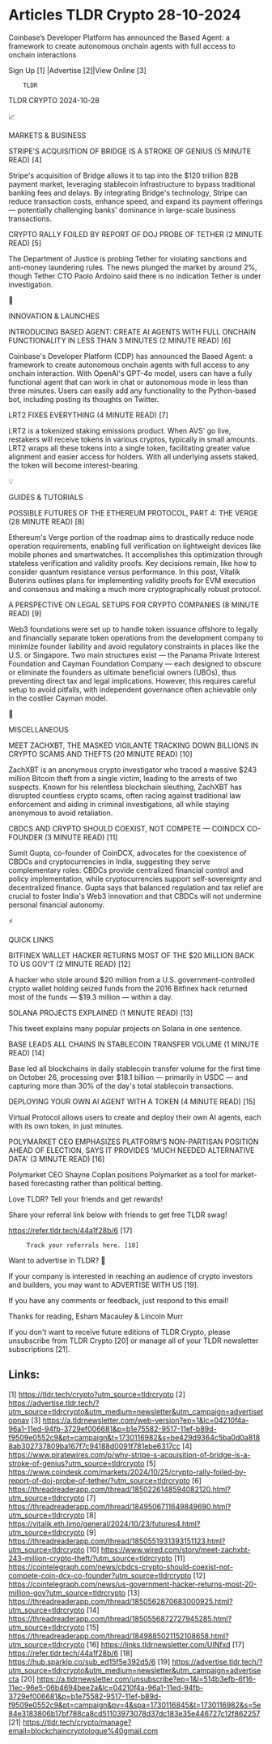 # Articles TLDR Crypto 28-10-2024

Coinbase’s Developer Platform has announced the Based Agent: a
framework to create autonomous onchain agents with full access to
onchain
interactions ‌ ‌ ‌ ‌ ‌ ‌ ‌ ‌ ‌ ‌ ‌ ‌ ‌ ‌ ‌ ‌ ‌ ‌ ‌ ‌ ‌ ‌ ‌ ‌ ‌ ‌  ‌ ‌ ‌ ‌ ‌ ‌ ‌ ‌ ‌ ‌ ‌ ‌ ‌ ‌ ‌ ‌ ‌ ‌ ‌ ‌ ‌ ‌ ‌ ‌ ‌ ‌ 


 Sign Up [1] |Advertise [2]|View Online [3] 

		TLDR 

TLDR CRYPTO 2024-10-28

📈 

MARKETS & BUSINESS

 STRIPE'S ACQUISITION OF BRIDGE IS A STROKE OF GENIUS (5 MINUTE READ)
[4] 

 Stripe's acquisition of Bridge allows it to tap into the $120
trillion B2B payment market, leveraging stablecoin infrastructure to
bypass traditional banking fees and delays. By integrating Bridge's
technology, Stripe can reduce transaction costs, enhance speed, and
expand its payment offerings — potentially challenging banks'
dominance in large-scale business transactions. 

 CRYPTO RALLY FOILED BY REPORT OF DOJ PROBE OF TETHER (2 MINUTE READ)
[5] 

 The Department of Justice is probing Tether for violating sanctions
and anti-money laundering rules. The news plunged the market by around
2%, though Tether CTO Paolo Ardoino said there is no indication Tether
is under investigation. 

🚀 

INNOVATION & LAUNCHES

 INTRODUCING BASED AGENT: CREATE AI AGENTS WITH FULL ONCHAIN
FUNCTIONALITY IN LESS THAN 3 MINUTES (2 MINUTE READ) [6] 

 Coinbase's Developer Platform (CDP) has announced the Based Agent: a
framework to create autonomous onchain agents with full access to any
onchain interaction. With OpenAI's GPT-4o model, users can have a
fully functional agent that can work in chat or autonomous mode in
less than three minutes. Users can easily add any functionality to the
Python-based bot, including posting its thoughts on Twitter. 

 LRT2 FIXES EVERYTHING (4 MINUTE READ) [7] 

 LRT2 is a tokenized staking emissions product. When AVS' go live,
restakers will receive tokens in various cryptos, typically in small
amounts. LRT2 wraps all these tokens into a single token, facilitating
greater value alignment and easier access for holders. With all
underlying assets staked, the token will become interest-bearing. 

💡 

GUIDES & TUTORIALS

 POSSIBLE FUTURES OF THE ETHEREUM PROTOCOL, PART 4: THE VERGE (28
MINUTE READ) [8] 

 Ethereum's Verge portion of the roadmap aims to drastically reduce
node operation requirements, enabling full verification on lightweight
devices like mobile phones and smartwatches. It accomplishes this
optimization through stateless verification and validity proofs. Key
decisions remain, like how to consider quantum resistance versus
performance. In this post, Vitalik Buterins outlines plans for
implementing validity proofs for EVM execution and consensus and
making a much more cryptographically robust protocol. 

 A PERSPECTIVE ON LEGAL SETUPS FOR CRYPTO COMPANIES (8 MINUTE READ)
[9] 

 Web3 foundations were set up to handle token issuance offshore to
legally and financially separate token operations from the development
company to minimize founder liability and avoid regulatory constraints
in places like the U.S. or Singapore. Two main structures exist —
the Panama Private Interest Foundation and Cayman Foundation Company
— each designed to obscure or eliminate the founders as ultimate
beneficial owners (UBOs), thus preventing direct tax and legal
implications. However, this requires careful setup to avoid pitfalls,
with independent governance often achievable only in the costlier
Cayman model. 

🦄 

MISCELLANEOUS

 MEET ZACHXBT, THE MASKED VIGILANTE TRACKING DOWN BILLIONS IN CRYPTO
SCAMS AND THEFTS (20 MINUTE READ) [10] 

 ZachXBT is an anonymous crypto investigator who traced a massive $243
million Bitcoin theft from a single victim, leading to the arrests of
two suspects. Known for his relentless blockchain sleuthing, ZachXBT
has disrupted countless crypto scams, often racing against traditional
law enforcement and aiding in criminal investigations, all while
staying anonymous to avoid retaliation. 

 CBDCS AND CRYPTO SHOULD COEXIST, NOT COMPETE — COINDCX CO-FOUNDER
(3 MINUTE READ) [11] 

 Sumit Gupta, co-founder of CoinDCX, advocates for the coexistence of
CBDCs and cryptocurrencies in India, suggesting they serve
complementary roles: CBDCs provide centralized financial control and
policy implementation, while cryptocurrencies support self-sovereignty
and decentralized finance. Gupta says that balanced regulation and tax
relief are crucial to foster India's Web3 innovation and that CBDCs
will not undermine personal financial autonomy. 

⚡ 

QUICK LINKS

 BITFINEX WALLET HACKER RETURNS MOST OF THE $20 MILLION BACK TO US
GOV'T (2 MINUTE READ) [12] 

 A hacker who stole around $20 million from a U.S.
government-controlled crypto wallet holding seized funds from the 2016
Bitfinex hack returned most of the funds — $19.3 million — within
a day. 

 SOLANA PROJECTS EXPLAINED (1 MINUTE READ) [13] 

 This tweet explains many popular projects on Solana in one sentence. 

 BASE LEADS ALL CHAINS IN STABLECOIN TRANSFER VOLUME (1 MINUTE READ)
[14] 

 Base led all blockchains in daily stablecoin transfer volume for the
first time on October 26, processing over $18.1 billion — primarily
in USDC — and capturing more than 30% of the day's total stablecoin
transactions. 

 DEPLOYING YOUR OWN AI AGENT WITH A TOKEN (4 MINUTE READ) [15] 

 Virtual Protocol allows users to create and deploy their own AI
agents, each with its own token, in just minutes. 

 POLYMARKET CEO EMPHASIZES PLATFORM'S NON-PARTISAN POSITION AHEAD OF
ELECTION, SAYS IT PROVIDES 'MUCH NEEDED ALTERNATIVE DATA' (3 MINUTE
READ) [16] 

 Polymarket CEO Shayne Coplan positions Polymarket as a tool for
market-based forecasting rather than political betting. 

Love TLDR? Tell your friends and get rewards!

 Share your referral link below with friends to get free TLDR swag! 

 https://refer.tldr.tech/44a1f28b/6 [17] 

		 Track your referrals here. [18] 

Want to advertise in TLDR? 📰

 If your company is interested in reaching an audience of crypto
investors and builders, you may want to ADVERTISE WITH US [19]. 

 If you have any comments or feedback, just respond to this email! 

Thanks for reading, 
Esham Macauley & Lincoln Murr 

If you don't want to receive future editions of TLDR Crypto, please
unsubscribe from TLDR Crypto [20] or manage all of your TLDR
newsletter subscriptions [21]. 

 

Links:
------
[1] https://tldr.tech/crypto?utm_source=tldrcrypto
[2] https://advertise.tldr.tech/?utm_source=tldrcrypto&utm_medium=newsletter&utm_campaign=advertisetopnav
[3] https://a.tldrnewsletter.com/web-version?ep=1&lc=04210f4a-96a1-11ed-94fb-3729ef006681&p=b1e75582-9517-11ef-b89d-f9509e0552c9&pt=campaign&t=1730116982&s=be429d9364c5ba0d0a8188ab302737809ba167f7c94188d0091f781ebe6317cc
[4] https://www.piratewires.com/p/why-stripe-s-acquisition-of-bridge-is-a-stroke-of-genius?utm_source=tldrcrypto
[5] https://www.coindesk.com/markets/2024/10/25/crypto-rally-foiled-by-report-of-doj-probe-of-tether/?utm_source=tldrcrypto
[6] https://threadreaderapp.com/thread/1850226148594082120.html?utm_source=tldrcrypto
[7] https://threadreaderapp.com/thread/1849506711649849690.html?utm_source=tldrcrypto
[8] https://vitalik.eth.limo/general/2024/10/23/futures4.html?utm_source=tldrcrypto
[9] https://threadreaderapp.com/thread/1850551931393151123.html?utm_source=tldrcrypto
[10] https://www.wired.com/story/meet-zachxbt-243-million-crypto-theft/?utm_source=tldrcrypto
[11] https://cointelegraph.com/news/cbdcs-crypto-should-coexist-not-compete-coin-dcx-co-founder?utm_source=tldrcrypto
[12] https://cointelegraph.com/news/us-government-hacker-returns-most-20-million-gov?utm_source=tldrcrypto
[13] https://threadreaderapp.com/thread/1850562870683000925.html?utm_source=tldrcrypto
[14] https://threadreaderapp.com/thread/1850556872727945285.html?utm_source=tldrcrypto
[15] https://threadreaderapp.com/thread/1849885021152108658.html?utm_source=tldrcrypto
[16] https://links.tldrnewsletter.com/UINfxd
[17] https://refer.tldr.tech/44a1f28b/6
[18] https://hub.sparklp.co/sub_ed15f5e392d5/6
[19] https://advertise.tldr.tech/?utm_source=tldrcrypto&utm_medium=newsletter&utm_campaign=advertisecta
[20] https://a.tldrnewsletter.com/unsubscribe?ep=1&l=514b3efb-6f16-11ec-96e5-06b4694bee2a&lc=04210f4a-96a1-11ed-94fb-3729ef006681&p=b1e75582-9517-11ef-b89d-f9509e0552c9&pt=campaign&pv=4&spa=1730116845&t=1730116982&s=5e84e3183806b17bf788ca8cd51103973078d37dc183e35e446727c12f862257
[21] https://tldr.tech/crypto/manage?email=blockchaincryptologue%40gmail.com